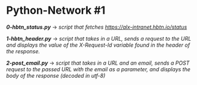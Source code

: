 # Python-Network #1

***0-hbtn_status.py*** -> *script that fetches https://alx-intranet.hbtn.io/status*

***1-hbtn_header.py*** -> *script that takes in a URL, sends a request to the URL and displays the value of the X-Request-Id variable found in the header of the response.*

***2-post_email.py*** -> *script that takes in a URL and an email, sends a POST request to the passed URL with the email as a parameter, and displays the body of the response (decoded in utf-8)*
